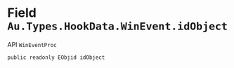 # Field `Au.Types.HookData.WinEvent.idObject`

API `WinEventProc`

```
public readonly EObjid idObject
```